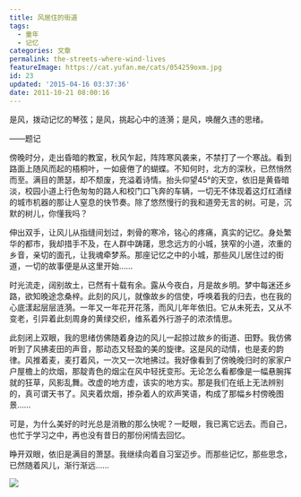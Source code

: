 ```yaml
---
title: 风居住的街道
tags:
  - 童年
  - 记忆
categories: 文章
permalink: the-streets-where-wind-lives
featureImage: https://cat.yufan.me/cats/054259oxm.jpg
id: 23
updated: '2015-04-16 03:37:36'
date: 2011-10-21 08:00:16
---
```


是风，拨动记忆的琴弦；是风，挑起心中的涟漪；是风，唤醒久违的思绪。

——题记

<!--more-->

傍晚时分，走出昏暗的教室，秋风乍起，阵阵寒风袭来，不禁打了一个寒战。看到路面上随风而起的梧桐叶，一如疲倦了的蝴蝶。不知何时，北方的深秋，已然悄然而至。满目的萧瑟，却不颓废，充溢着诗情。抬头仰望45°的天空，依旧是黄昏暗淡，校园小道上行色匆匆的路人和校门口飞奔的车辆，一切无不体现着这灯红酒绿的城市机器的那让人窒息的快节奏。除了悠然慢行的我和道旁无言的树。可是，沉默的树儿，你懂我吗？

伸出双手，让风儿从指缝间划过，刺骨的寒冷，铭心的疼痛，真实的记忆。身处繁华的都市，我却措手不及，在人群中踌躇，思念远方的小城，狭窄的小道，浓重的乡音，亲切的面孔，让我魂牵梦系。那座记忆之中的小城，那些风儿居住过的街道，一切的故事便是从这里开始……

时光流走，阔别故土，已然有十载有余。露从今夜白，月是故乡明。梦中每迷还乡路，欲知晚途念桑梓。此刻的风儿，就像故乡的信使，呼唤着我的归去，也在我的心底漾起层层涟漪。一年又一年花开花落，而风儿年年依旧。它从未死去，又从不变老，引异着此刻周身的黄绿交织，维系着外行游子的浓浓情思。

此刻闭上双眼，我的思绪仿佛随着身边的风儿一起掠过故乡的街道、田野。我仿佛听到了风拂麦田的声音，那动态又轻盈的美的旋律。这是风的动情，也是麦的韵律。风推着麦，麦打着风，一次又一次地拂过。我好像看到了傍晚晚归时的家家户户屋檐上的炊烟，那靛青色的烟尘在风中轻抚变形。无论怎么看都像是一幅悬腕挥就的狂草，风影乱舞。改虚的地方虚，该实的地方实。那是我们在纸上无法辨别的，真可谓天书了。风夹着炊烟，掺杂着人的欢声笑语，构成了那幅乡村傍晚图景……

可是，为什么美好的时光总是消散的那么快呢？一眨眼，我已离它远去。而自己，也忙于学习之中，再也没有昔日的那份闲情去回忆。

睁开双眼，依旧是满目的萧瑟。我继续向着自习室迈步。而那些记忆，那些思念，已然随着风儿，渐行渐远……

![](https://cat.yufan.me/cats/054259UwS.jpg)
